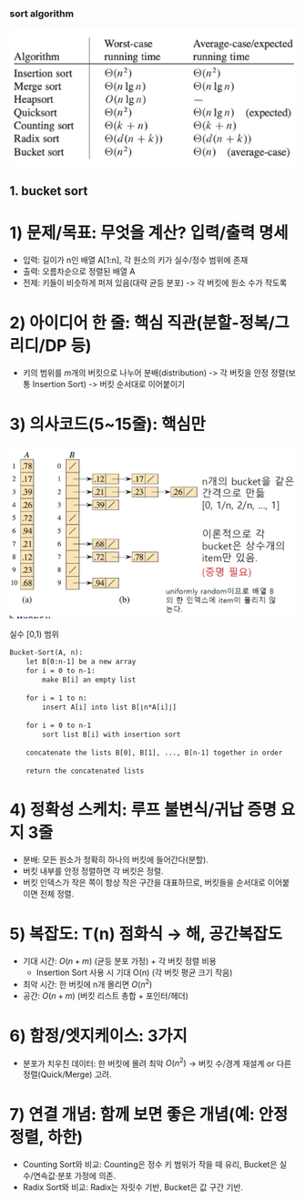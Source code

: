 ### sort algorithm

![algorithm running time](image.png)

## 1. bucket sort

# 1) 문제/목표: 무엇을 계산? 입력/출력 명세

- 입력: 길이가 n인 배열 A[1:n], 각 원소의 키가 실수/정수 범위에 존재
- 출력: 오름차순으로 정렬된 배열 A
- 전제: 키들이 비슷하게 퍼져 있음(대략 균등 분포) -> 각 버킷에 원소 수가 작도록

# 2) 아이디어 한 줄: 핵심 직관(분할-정복/그리디/DP 등)

- 키의 범위를 $m$개의 버킷으로 나누어 분배(distribution) -> 각 버킷을 안정 정렬(보통 Insertion Sort) -> 버킷 순서대로 이어붙이기

# 3) 의사코드(5~15줄): 핵심만

![buckt sort](image-bucket_sort.png)

실수 [0,1) 범위

```
Bucket-Sort(A, n):
    let B[0:n-1] be a new array
    for i = 0 to n-1:
        make B[i] an empty list

    for i = 1 to n:
        insert A[i] into list B[⌊n*A[i]⌋]

    for i = 0 to n-1
        sort list B[i] with insertion sort

    concatenate the lists B[0], B[1], ..., B[n-1] together in order

    return the concatenated lists
```

# 4) 정확성 스케치: 루프 불변식/귀납 증명 요지 3줄

- 분배: 모든 원소가 정확히 하나의 버킷에 들어간다(분할).
- 버킷 내부를 안정 정렬하면 각 버킷은 정렬.
- 버킷 인덱스가 작은 쪽이 항상 작은 구간을 대표하므로, 버킷들을 순서대로 이어붙이면 전체 정렬.

# 5) 복잡도: T(n) 점화식 → 해, 공간복잡도

- 기대 시간: $O(n+m)$ (균등 분포 가정) + 각 버킷 정렬 비용
  - Insertion Sort 사용 시 기대 O(n) (각 버킷 평균 크기 작음)
- 최악 시간: 한 버킷에 n개 몰리면 $O(n^2)$
- 공간: $O(n+m)$ (버킷 리스트 총합 + 포인터/헤더)

# 6) 함정/엣지케이스: 3가지

- 분포가 치우친 데이터: 한 버킷에 몰려 최악 $O(n^2)$ → 버킷 수/경계 재설계 or 다른 정렬(Quick/Merge) 고려.

# 7) 연결 개념: 함께 보면 좋은 개념(예: 안정정렬, 하한)

- Counting Sort와 비교: Counting은 정수 키 범위가 작을 때 유리, Bucket은 실수/연속값·분포 가정에 의존.
- Radix Sort와 비교: Radix는 자릿수 기반, Bucket은 값 구간 기반.
